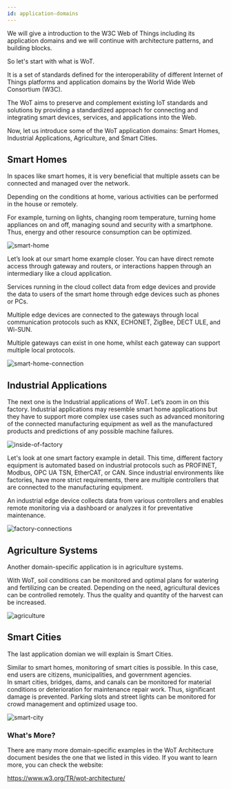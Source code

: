 ```yaml
---
id: application-domains
---
```


We will give a introduction to the W3C Web of Things including its application domains and we will continue with architecture patterns, and building blocks.

So let's start with what is WoT.

It is a set of standards defined for the interoperability of different Internet of Things platforms and application domains by the World Wide Web Consortium (W3C).

The WoT aims to preserve and complement existing IoT standards and solutions by providing a standardized approach for connecting and integrating smart devices, services, and applications into the Web.

Now, let us introduce some of the WoT application domains: Smart Homes, Industrial Applications, Agriculture, and Smart Cities.

## Smart Homes

In spaces like smart homes, it is very beneficial that multiple assets can be connected and managed over the network.

Depending on the conditions at home, various activities can be performed in the house or remotely.

For example, turning on lights, changing room temperature, turning home appliances on and off, managing sound and security with a smartphone. Thus, energy and other resource consumption can be optimized.

![smart-home](/img/10-Application-Domains/smart-homes.png)

Let’s look at our smart home example closer.
You can have direct remote access through gateway and routers,
or interactions happen through an intermediary like a cloud application.

Services running in the cloud collect data from edge devices and provide the data to users of the smart home through edge devices such as phones or PCs.

Multiple edge devices are connected to the gateways through local communication protocols such as KNX, ECHONET, ZigBee, DECT ULE, and Wi-SUN.

Multiple gateways can exist in one home, whilst each gateway can support multiple local protocols.

![smart-home-connection](/img/10-Application-Domains/smart-home-connection.png)

## Industrial Applications

The next one is the Industrial applications of WoT. Let’s zoom in on this factory.
Industrial applications may resemble smart home applications but they have to support more complex use cases such as advanced monitoring of the connected manufacturing equipment as well as the manufactured products and predictions of any possible machine failures.

![inside-of-factory](/img/10-Application-Domains/inside-of-factory.png)

Let's look at one smart factory example in detail. This time, different factory equipment is automated based on industrial protocols such as PROFINET, Modbus, OPC UA TSN, EtherCAT, or CAN. Since industrial environments like factories, have more strict requirements, there are multiple controllers that are connected to the manufacturing equipment.

An industrial edge device collects data from various controllers and enables remote monitoring via a dashboard or analyzes it for preventative maintenance.

![factory-connections](/img/10-Application-Domains/factory-connections.png)

## Agriculture Systems

Another domain-specific application is in agriculture systems.

With WoT, soil conditions can be monitored and optimal plans for watering and fertilizing can be created. Depending on the need, agricultural devices can be controlled remotely. Thus the quality and quantity of the harvest can be increased.

![agriculture](/img/10-Application-Domains/agriculture.png)

## Smart Cities

The last application domian we will explain is Smart Cities.

Similar to smart homes, monitoring of smart cities is possible. 
In this case, end users are citizens, municipalities, and government agencies.  
In smart cities, bridges, dams, and canals can be monitored for material conditions or deterioration for maintenance repair work. 
Thus, significant damage is prevented. 
Parking slots and street lights can be monitored for crowd management and optimized usage too.


![smart-city](/img/10-Application-Domains/smart-city.png)


### What's More?

There are many more domain-specific examples in the WoT Architecture document besides the one that we listed in this video. If you want to learn more, you can check the website:

https://www.w3.org/TR/wot-architecture/




